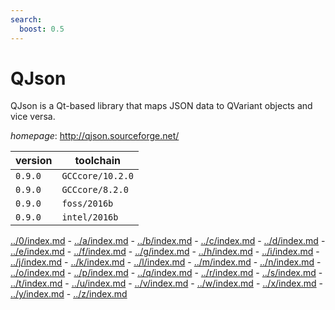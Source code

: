 ```yaml
---
search:
  boost: 0.5
---
```

# QJson

QJson is a Qt-based library that maps JSON data to QVariant objects and vice versa.

*homepage*: <http://qjson.sourceforge.net/>

version | toolchain
--------|----------
``0.9.0`` | ``GCCcore/10.2.0``
``0.9.0`` | ``GCCcore/8.2.0``
``0.9.0`` | ``foss/2016b``
``0.9.0`` | ``intel/2016b``

[../0/index.md](0) - [../a/index.md](a) - [../b/index.md](b) - [../c/index.md](c) - [../d/index.md](d) - [../e/index.md](e) - [../f/index.md](f) - [../g/index.md](g) - [../h/index.md](h) - [../i/index.md](i) - [../j/index.md](j) - [../k/index.md](k) - [../l/index.md](l) - [../m/index.md](m) - [../n/index.md](n) - [../o/index.md](o) - [../p/index.md](p) - [../q/index.md](q) - [../r/index.md](r) - [../s/index.md](s) - [../t/index.md](t) - [../u/index.md](u) - [../v/index.md](v) - [../w/index.md](w) - [../x/index.md](x) - [../y/index.md](y) - [../z/index.md](z)

